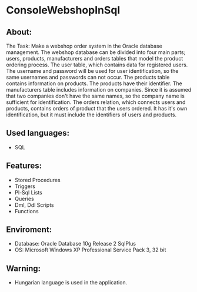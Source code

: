 # ConsoleWebshopInSql


About:
------
The Task:
	Make a webshop order system in the Oracle database management.
		The webshop database can be divided into four main parts; users, products, manufacturers and orders tables that model
		the product ordering process.
		The user table, which contains data for registered users.
		The username and password will be used for user identification, so the same usernames and passwords can not occur.
		The products table contains information on products. The products have their identifier.
		The manufacturers table includes information on companies. Since it is assumed that two companies don't have the same names,
		so the company name is sufficient for identification.
		The orders relation, which connects users and products, contains orders of product that the users ordered.
		It has it's own identification, but it must include the identifiers of users and products.


Used languages:
---------------
- SQL


Features:
---------
- Stored Procedures
- Triggers
- Pl-Sql Lists
- Queries
- Dml, Ddl Scripts
- Functions


Enviroment:
-----------
- Database: Oracle Database 10g Release 2 SqlPlus
- OS: Microsoft Windows XP Professional Service Pack 3, 32 bit


Warning:
--------
- Hungarian language is used in the application.
